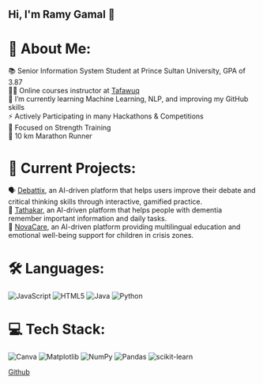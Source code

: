 ## Hi, I'm Ramy Gamal 👋

<!--
**ramygamal231/ramygamal231** is a ✨ _special_ ✨ repository because its `README.md` (this file) appears on your GitHub profile.

Here are some ideas to get you started:

- 🔭 I’m currently working on ...
- 🌱 I’m currently learning ...
- 👯 I’m looking to collaborate on ...
- 🤔 I’m looking for help with ...
- 💬 Ask me about ...
- 📫 How to reach me: ...
- 😄 Pronouns: ...
- ⚡ Fun fact: ...
-->

# 💫 About Me:
📚 Senior Information System Student at Prince Sultan University, GPA of 3.87<br>🧑‍🏫 Online courses instructor at [Tafawuq](https://tafawuq.net/)<br>🌱 I’m currently learning Machine Learning, NLP, and improving my GitHub skills<br>⚡ Actively Participating in many Hackathons & Competitions<br>💪 Focused on Strength Training<br>👟 10 km Marathon Runner<br>

# 🌟 Current Projects:
🗣 [Debattix](https://github.com/AhmedYasserIbrahim/Debattix), an AI-driven platform that helps users improve their debate and critical thinking skills through interactive, gamified practice.<br>🧠 [Tathakar](https://github.com/AhmedYasserIbrahim/Tathakar), an AI-driven platform that helps people with dementia remember important information and daily tasks.<br>🩶 [NovaCare](https://github.com/ramygamal231/NovaCare), an AI-driven platform providing multilingual education and emotional well-being support for children in crisis zones.<br>

# 🛠️ Languages:
![JavaScript](https://img.shields.io/badge/javascript-%23323330.svg?style=for-the-badge&logo=javascript&logoColor=%23F7DF1E) ![HTML5](https://img.shields.io/badge/html5-%23E34F26.svg?style=for-the-badge&logo=html5&logoColor=white) ![Java](https://img.shields.io/badge/java-%23ED8B00.svg?style=for-the-badge&logo=openjdk&logoColor=white) ![Python](https://img.shields.io/badge/python-3670A0?style=for-the-badge&logo=python&logoColor=ffdd54)

# 💻 Tech Stack:
![Canva](https://img.shields.io/badge/Canva-%2300C4CC.svg?style=for-the-badge&logo=Canva&logoColor=white) ![Matplotlib](https://img.shields.io/badge/Matplotlib-%23ffffff.svg?style=for-the-badge&logo=Matplotlib&logoColor=black) ![NumPy](https://img.shields.io/badge/numpy-%23013243.svg?style=for-the-badge&logo=numpy&logoColor=white) ![Pandas](https://img.shields.io/badge/pandas-%23150458.svg?style=for-the-badge&logo=pandas&logoColor=white) ![scikit-learn](https://img.shields.io/badge/scikit--learn-%23F7931E.svg?style=for-the-badge&logo=scikit-learn&logoColor=white)

[Github](https://github.com/ramygamal231)

